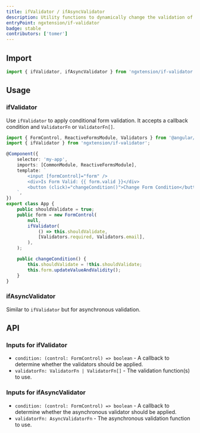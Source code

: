 ```yaml
---
title: ifValidator / ifAsyncValidator
description: Utility functions to dynamically change the validation of Angular's Reactive Form.
entryPoint: ngxtension/if-validator
badge: stable
contributors: ['tomer']
---
```


## Import

```typescript
import { ifValidator, ifAsyncValidator } from 'ngxtension/if-validator';
```

## Usage

### ifValidator

Use `ifValidator` to apply conditional form validation. It accepts a callback condition and `ValidatorFn` or `ValidatorFn[]`.

```typescript
import { FormControl, ReactiveFormsModule, Validators } from '@angular/forms';
import { ifValidator } from 'ngxtension/if-validator';

@Component({
	selector: 'my-app',
	imports: [CommonModule, ReactiveFormsModule],
	template: `
		<input [formControl]="form" />
		<div>Is Form Valid: {{ form.valid }}</div>
		<button (click)="changeCondition()">Change Form Condition</button>
	`,
})
export class App {
	public shouldValidate = true;
	public form = new FormControl(
		null,
		ifValidator(
			() => this.shouldValidate,
			[Validators.required, Validators.email],
		),
	);

	public changeCondition() {
		this.shouldValidate = !this.shouldValidate;
		this.form.updateValueAndValidity();
	}
}
```

### ifAsyncValidator

Similar to `ifValidator` but for asynchronous validation.

## API

### Inputs for ifValidator

- `condition: (control: FormControl) => boolean` - A callback to determine whether the validators should be applied.
- `validatorFn: ValidatorFn | ValidatorFn[]` - The validation function(s) to use.

### Inputs for ifAsyncValidator

- `condition: (control: FormControl) => boolean` - A callback to determine whether the asynchronous validator should be applied.
- `validatorFn: AsyncValidatorFn` - The asynchronous validation function to use.
